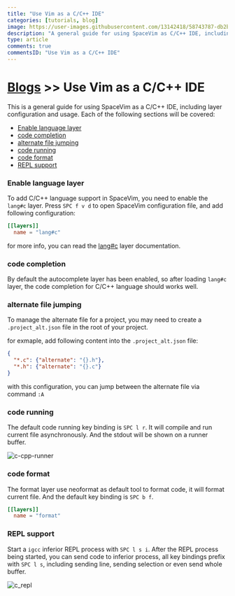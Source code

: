 ```yaml
---
title: "Use Vim as a C/C++ IDE"
categories: [tutorials, blog]
image: https://user-images.githubusercontent.com/13142418/58743787-db2bee80-846a-11e9-9b19-17202ac542c9.png
description: "A general guide for using SpaceVim as C/C++ IDE, including layer configuration, requiems installation and usage."
type: article
comments: true
commentsID: "Use Vim as a C/C++ IDE"
---
```


# [Blogs](../blog/) >> Use Vim as a C/C++ IDE

This is a general guide for using SpaceVim as a C/C++ IDE, including layer configuration and usage. 
Each of the following sections will be covered:

<!-- vim-markdown-toc GFM -->

- [Enable language layer](#enable-language-layer)
- [code completion](#code-completion)
- [alternate file jumping](#alternate-file-jumping)
- [code running](#code-running)
- [code format](#code-format)
- [REPL support](#repl-support)

<!-- vim-markdown-toc -->

### Enable language layer

To add C/C++ language support in SpaceVim, you need to enable the `lang#c` layer. Press `SPC f v d` to open
SpaceVim configuration file, and add following configuration:

```toml
[[layers]]
  name = "lang#c"
```

for more info, you can read the [lang#c](../layers/lang/c/) layer documentation.

### code completion

By default the autocomplete layer has been enabled, so after loading `lang#c` layer, the code completion
for C/C++ language should works well.


### alternate file jumping

To manage the alternate file for a project, you may need to create a `.project_alt.json` file in the root of your
project.

for exmaple, add following content into the `.project_alt.json` file:

```json
{
  "*.c": {"alternate": "{}.h"},
  "*.h": {"alternate": "{}.c"}
}
```

with this configuration, you can jump between the alternate file via command `:A`


### code running

The default code running key binding is `SPC l r`. It will compile and run current file asynchronously.
And the stdout will be shown on a runner buffer.

![c-cpp-runner](https://user-images.githubusercontent.com/13142418/58743787-db2bee80-846a-11e9-9b19-17202ac542c9.png)


### code format

The format layer use neoformat as default tool to format code, it will format current file.
And the default key binding is `SPC b f`.

```toml
[[layers]]
  name = "format"
```

### REPL support

Start a `igcc` inferior REPL process with `SPC l s i`. After the REPL process being started, you can
send code to inferior process, all key bindings prefix with `SPC l s`, including sending line, sending selection or even
send whole buffer.

![c_repl](https://user-images.githubusercontent.com/13142418/58744043-28aa5a80-846f-11e9-94c1-e6927696e662.png)
